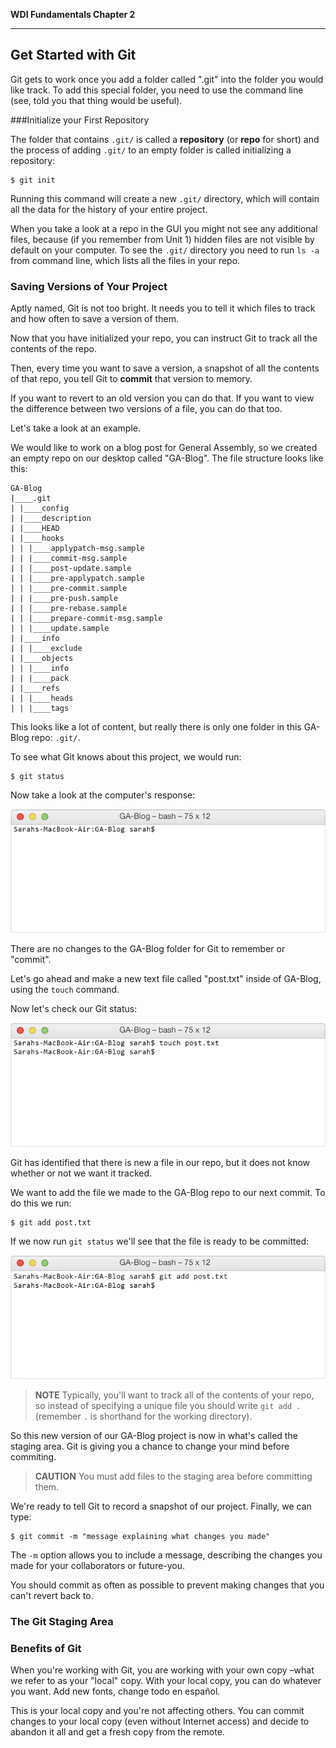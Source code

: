 **WDI Fundamentals Chapter 2**

---

## Get Started with Git

Git gets to work once you add a folder called ".git" into the folder you would like track. To add this special folder, you need to use the command line (see, told you that thing would be useful). 

###Initialize your First Repository

The folder that contains `.git/` is called a **repository** (or **repo** for short) and the process of adding `.git/` to an empty folder is called initializing a repository:

    $ git init

Running this command will create a new `.git/` directory, which will contain all the data for the history of your entire project. 

When you take a look at a repo in the GUI you might not see any additional files, because (if you remember from Unit 1) hidden files are not visible by default on your computer.  To see the `.git/` directory you need to run `ls -a` from command line, which lists all the files in your repo.


### Saving Versions of Your Project

Aptly named, Git is not too bright.  It needs you to tell it which files to track and how often to save a version of them.  

Now that you have initialized your repo, you can instruct Git to track all the contents of the repo. 

Then, every time you want to save a version, a snapshot of all the contents of that repo, you tell Git to **commit** that version to memory.

If you want to revert to an old version you can do that. If you want to view the difference between two versions of a file, you can do that too.

Let's take a look at an example.  

We would like to work on a blog post for General Assembly, so we created an empty repo on our desktop called "GA-Blog". The file structure looks like this:

```
GA-Blog
|____.git
| |____config
| |____description
| |____HEAD
| |____hooks
| | |____applypatch-msg.sample
| | |____commit-msg.sample
| | |____post-update.sample
| | |____pre-applypatch.sample
| | |____pre-commit.sample
| | |____pre-push.sample
| | |____pre-rebase.sample
| | |____prepare-commit-msg.sample
| | |____update.sample
| |____info
| | |____exclude
| |____objects
| | |____info
| | |____pack
| |____refs
| | |____heads
| | |____tags
```

This looks like a lot of content, but really there is only one folder in this GA-Blog repo: `.git/`.

To see what Git knows about this project, we would run:

```
$ git status
```

Now take a look at the computer's response:

![Git Status of GA-Blog](../assets/chapter2/git_status.gif)

There are no changes to the GA-Blog folder for Git to remember or "commit".

Let's go ahead and make a new text file called "post.txt" inside of GA-Blog, using the `touch` command.

Now let's check our Git status:

![Git Status of GA-Blog](../assets/chapter2/git_status_untracked.gif)

Git has identified that there is new a file in our repo, but it does not know whether or not we want it tracked.

We want to add the file we made to the GA-Blog repo to our next commit.  To do this we run:

```
$ git add post.txt
```

If we now run `git status` we'll see that the file is ready to be committed:

![Git Status of GA-Blog](../assets/chapter2/git_status_staged.gif)

> **NOTE** Typically, you'll want to track all of the contents of your repo, so instead of specifying a unique file you should write `git add .` (remember `.` is shorthand for the working directory).

So this new version of our GA-Blog project is now in what's called the staging area.  Git is giving you a chance to change your mind before commiting. 

> **CAUTION** You must add files to the staging area before committing them.

We're ready to tell Git to record a snapshot of our project. Finally, we can type:

    $ git commit -m "message explaining what changes you made"

The `-m` option allows you to include a message, describing the changes you made for your collaborators or future-you. 

You should commit as often as possible to prevent making changes that you can't revert back to.


### The Git Staging Area




### Benefits of Git

When you're working with Git, you are working with your own copy –what we refer to as your "local" copy. With your local copy, you can do whatever you want. Add new fonts, change todo en español.

This is your local copy and you're not affecting others. You can commit changes to your local copy (even without Internet access) and decide to abandon it all and get a fresh copy from the remote.